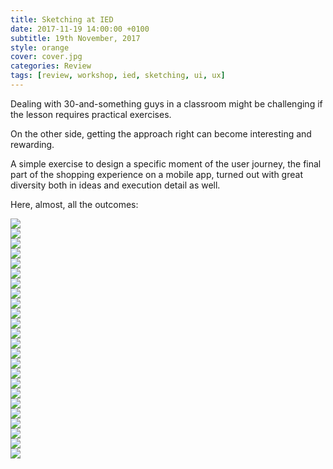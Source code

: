 ```yaml
---
title: Sketching at IED
date: 2017-11-19 14:00:00 +0100
subtitle: 19th November, 2017
style: orange
cover: cover.jpg
categories: Review
tags: [review, workshop, ied, sketching, ui, ux]
---
```


Dealing with 30-and-something guys in a classroom might be challenging if the lesson requires practical exercises. 

On the other side, getting the approach right can become interesting and rewarding.

A simple exercise to design a specific moment of the user journey, the final part of the shopping experience on a mobile app, turned out with great diversity both in ideas and execution detail as well.

Here, almost, all the outcomes:

<div class="grid four cond">
<div class="grid_item"><img src="../assets/posts/ied-sketching-shopping/amatista/p.jpg" /></div>
<div class="grid_item"><img src="../assets/posts/ied-sketching-shopping/andreotti/p.jpg" /></div>
<div class="grid_item"><img src="../assets/posts/ied-sketching-shopping/arnesano/p.jpg" /></div>
<div class="grid_item"><img src="../assets/posts/ied-sketching-shopping/battistoni/p.jpg" /></div>
</div>




<div class="grid four cond">
<div class="grid_item"><img src="../assets/posts/ied-sketching-shopping/beratto/p.jpg" /></div>
<div class="grid_item"><img src="../assets/posts/ied-sketching-shopping/bergamo/p.jpg" /></div>
<div class="grid_item"><img src="../assets/posts/ied-sketching-shopping/bitondo/p.jpg" /></div>
<div class="grid_item"><img src="../assets/posts/ied-sketching-shopping/boscolo/p.jpg" /></div>
</div>


<div class="grid four cond">
<div class="grid_item"><img src="../assets/posts/ied-sketching-shopping/campassi/p.jpg" /></div>
<div class="grid_item"><img src="../assets/posts/ied-sketching-shopping/cantarella/p.jpg" /></div>
<div class="grid_item"><img src="../assets/posts/ied-sketching-shopping/catzula/p.jpg" /></div>
<div class="grid_item"><img src="../assets/posts/ied-sketching-shopping/croveri/p.jpg" /></div>
</div>


<div class="grid four cond">
<div class="grid_item"><img src="../assets/posts/ied-sketching-shopping/fea/p.jpg" /></div>
<div class="grid_item"><img src="../assets/posts/ied-sketching-shopping/fossati/p.jpg" /></div>
<div class="grid_item"><img src="../assets/posts/ied-sketching-shopping/ghione/p.jpg" /></div>
<div class="grid_item"><img src="../assets/posts/ied-sketching-shopping/luminasi/p.jpg" /></div>
</div>


<div class="grid four cond">
<div class="grid_item"><img src="../assets/posts/ied-sketching-shopping/marinelli/p.jpg" /></div>
<div class="grid_item"><img src="../assets/posts/ied-sketching-shopping/massaccesi/p.jpg" /></div>
<div class="grid_item"><img src="../assets/posts/ied-sketching-shopping/mendez/p.jpg" /></div>
<div class="grid_item"><img src="../assets/posts/ied-sketching-shopping/murana/p.jpg" /></div>
</div>


<div class="grid four cond">
<div class="grid_item"><img src="../assets/posts/ied-sketching-shopping/pacente/p.jpg" /></div>
<div class="grid_item"><img src="../assets/posts/ied-sketching-shopping/parisi/p.jpg" /></div>
<div class="grid_item"><img src="../assets/posts/ied-sketching-shopping/rubella/p.jpg" /></div>
<div class="grid_item"><img src="../assets/posts/ied-sketching-shopping/solero/p.jpg" /></div>
</div>